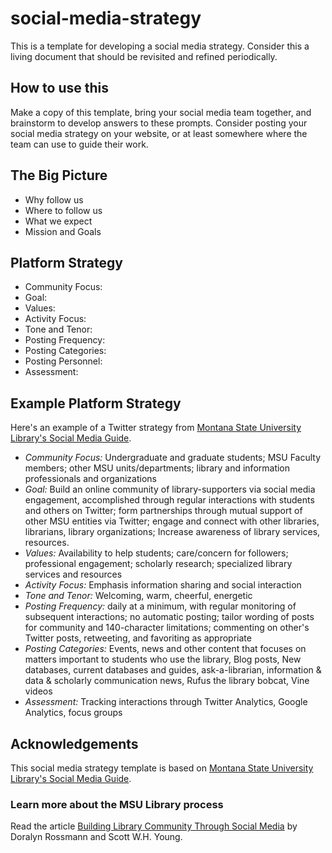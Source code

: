# social-media-strategy
This is a template for developing a social media strategy. Consider this a living document that should be revisited and refined periodically. 
## How to use this
Make a copy of this template, bring your social media team together, and brainstorm to develop answers to these prompts. Consider posting your social media strategy on your website, or at least somewhere where the team can use to guide their work.
## The Big Picture
* Why follow us
* Where to follow us
* What we expect
* Mission and Goals
## Platform Strategy
* Community Focus: 
* Goal: 
* Values: 
* Activity Focus: 
* Tone and Tenor: 
* Posting Frequency: 
* Posting Categories:
* Posting Personnel: 
* Assessment:
## Example Platform Strategy
Here's an example of a Twitter strategy from [Montana State University Library's Social Media Guide](http://www.lib.montana.edu/about/social-media/). 
* _Community Focus:_ Undergraduate and graduate students; MSU Faculty members; other MSU units/departments; library and information professionals and organizations
* _Goal:_ Build an online community of library-supporters via social media engagement, accomplished through regular interactions with students and others on Twitter; form partnerships through mutual support of other MSU entities via Twitter; engage and connect with other libraries, librarians, library organizations; Increase awareness of library services, resources.
* _Values:_ Availability to help students; care/concern for followers; professional engagement; scholarly research; specialized library services and resources
* _Activity Focus:_ Emphasis information sharing and social interaction
* _Tone and Tenor:_ Welcoming, warm, cheerful, energetic
* _Posting Frequency:_ daily at a minimum, with regular monitoring of subsequent interactions; no automatic posting; tailor wording of posts for community and 140-character limitations; commenting on other's Twitter posts, retweeting, and favoriting as appropriate
* _Posting Categories:_ Events, news and other content that focuses on matters important to students who use the library, Blog posts, New databases, current databases and guides, ask-a-librarian, information & data & scholarly communication news, Rufus the library bobcat, Vine videos
* _Assessment:_ Tracking interactions through Twitter Analytics, Google Analytics, focus groups
## Acknowledgements
This social media strategy template is based on [Montana State University Library's Social Media Guide](http://www.lib.montana.edu/about/social-media/). 
### Learn more about the MSU Library process
Read the article [Building Library Community Through Social Media](http://scholarworks.montana.edu/xmlui/handle/1/9112) by Doralyn Rossmann and Scott W.H. Young.
